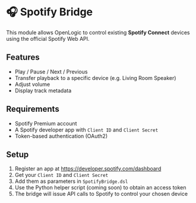 # 🎧 Spotify Bridge

This module allows OpenLogic to control existing **Spotify Connect** devices using the official Spotify Web API.

## Features

- Play / Pause / Next / Previous
- Transfer playback to a specific device (e.g. Living Room Speaker)
- Adjust volume
- Display track metadata

## Requirements

- Spotify Premium account
- A Spotify developer app with `Client ID` and `Client Secret`
- Token-based authentication (OAuth2)

## Setup

1. Register an app at https://developer.spotify.com/dashboard
2. Get your `Client ID` and `Client Secret`
3. Add them as parameters in `SpotifyBridge.dsl`
4. Use the Python helper script (coming soon) to obtain an access token
5. The bridge will issue API calls to Spotify to control your chosen device

